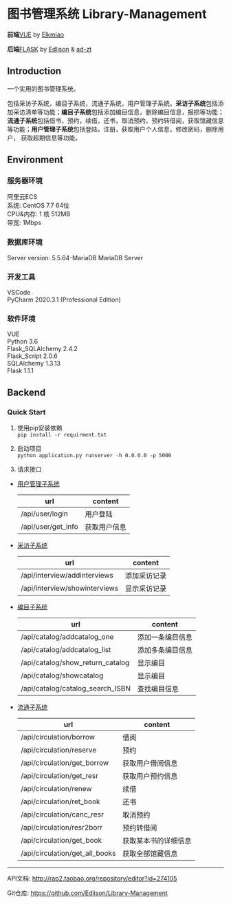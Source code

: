 # 图书管理系统 Library-Management

**前端**[VUE](frontend) by [Elkmiao](https://github.com/Elkmiao)

**后端**[FLASK](backend) by [Edlison](https://github.com/Edlison) & [ad-zt](https://github.com/ad-zt)

## Introduction

一个实用的图书管理系统。

包括采访子系统，编目子系统，流通子系统，用户管理子系统。**采访子系统**包括添加采访清单等功能；**编目子系统**包括添加编目信息，删除编目信息，报损等功能；
**流通子系统**包括借书，预约，续借，还书，取消预约，预约转借阅，获取馆藏信息等功能；**用户管理子系统**包括登陆，注册，获取用户个人信息，修改密码，删除用户，
获取超期信息等功能。

## Environment

### 服务器环境
阿里云ECS  
系统: CentOS  7.7 64位  
CPU&内存: 1 核 512MB  
带宽: 1Mbps 

### 数据库环境
Server version: 5.5.64-MariaDB MariaDB Server

### 开发工具
VSCode  
PyCharm 2020.3.1 (Professional Edition)

### 软件环境
VUE  
Python 3.6  
Flask_SQLAlchemy 2.4.2  
Flask_Script 2.0.6  
SQLAlchemy 1.3.13  
Flask 1.1.1  


## Backend

### Quick Start

1. 使用pip安装依赖  
   `pip install -r requirment.txt`

2. 启动项目  
   `python application.py runserver -h 0.0.0.0 -p 5000`

3. 请求接口

- [用户管理子系统](./backend/api/user)

  |url|content|
    |----|----|
  |/api/user/login|用户登陆|
  |/api/user/get_info|获取用户信息|

- [采访子系统](./backend/api/interview)

  |url|content|
    |----|----|
  |/api/interview/addinterviews|添加采访记录|
  |/api/interview/showinterviews|显示采访记录|

- [编目子系统](./backend/api/catalog)

  |url|content|
    |----|----|
  |/api/catalog/addcatalog_one|添加一条编目信息|
  |/api/catalog/addcatalog_list|添加多条编目信息|
  |/api/catalog/show_return_catalog|显示编目|
  |/api/catalog/showcatalog|显示编目|
  |/api/catalog/catalog_search_ISBN|查找编目信息|

- [流通子系统](./backend/api/circulation)

  |url|content|
    |----|----|
  |/api/circulation/borrow|借阅|
  |/api/circulation/reserve|预约|
  |/api/circulation/get_borrow|获取用户借阅信息|
  |/api/circulation/get_resr|获取用户预约信息|
  |/api/circulation/renew|续借|
  |/api/circulation/ret_book|还书|
  |/api/circulation/canc_resr|取消预约|
  |/api/circulation/resr2borr|预约转借阅|
  |/api/circulation/get_book|获取某本书的详细信息|
  |/api/circulation/get_all_books|获取全部馆藏信息|



----

API文档: http://rap2.taobao.org/repository/editor?id=274105

Git仓库: https://github.com/Edlison/Library-Management
